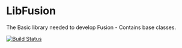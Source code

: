 # LibFusion
The Basic library needed to develop Fusion - Contains base classes.

[![Build Status](https://semaphoreci.com/api/v1/projects/87d9015b-03f0-4d57-a899-c54e89623693/420085/badge.svg)](https://semaphoreci.com/kamnxt/libfusion)      

